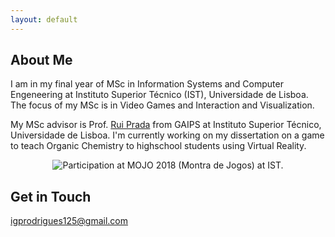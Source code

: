 ```yaml
---
layout: default
---
```


## About Me
I am in my final year of MSc in Information Systems and Computer Engeneering at Instituto Superior Técnico (IST), Universidade de Lisboa. The focus of my MSc is in Video Games and Interaction and Visualization.

My MSc advisor is Prof. [Rui Prada](http://gaips.inesc-id.pt/rprada) from GAIPS at Instituto Superior Técnico, Universidade de Lisboa. I'm currently working on my dissertation on a game to teach Organic Chemistry to highschool students using Virtual Reality.

<p align="center">
    <img src="" alt="Participation at MOJO 2018 (Montra de Jogos) at IST."/>
</p>

## Get in Touch
igprodrigues125@gmail.com


